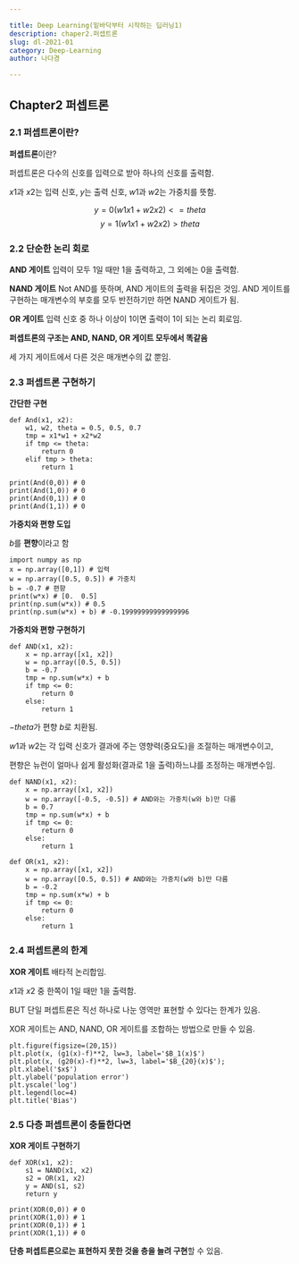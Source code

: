 ```yaml
---

title: Deep Learning(밑바닥부터 시작하는 딥러닝1)
description: chaper2.퍼셉트론
slug: dl-2021-01
category: Deep-Learning
author: 나다경

---
```




## Chapter2 퍼셉트론

### 2.1 퍼셉트론이란? 

**퍼셉트론**이란?

퍼셉트론은 다수의 신호를 입력으로 받아 하나의 신호를 출력함.

$x1$과 $x2$는 입력 신호, $y$는 출력 신호, $w1$과 $w2$는 가중치를 뜻함.

$$ y = 0 (w1x1 + w2x2) <= theta $$
$$ y = 1 (w1x1 + w2x2) > theta $$



### 2.2 단순한 논리 회로

**AND 게이트**
입력이 모두 1일 때만 1을 출력하고, 그 외에는 0을 출력함.

**NAND 게이트**
Not AND를 뜻하며, AND 게이트의 출력을 뒤집은 것임.
AND 게이트를 구현하는 매개변수의 부호를 모두 반전하기만 하면 NAND 게이트가 됨.

**OR 게이트**
입력 신호 중 하나 이상이 1이면 출력이 1이 되는 논리 회로임.

**퍼셉트론의 구조는 AND, NAND, OR 게이트 모두에서 똑같음**

세 가지 게이트에서 다른 것은 매개변수의 값 뿐임.



### 2.3 퍼셉트론 구현하기

**간단한 구현**

```
def And(x1, x2):
    w1, w2, theta = 0.5, 0.5, 0.7
    tmp = x1*w1 + x2*w2
    if tmp <= theta:
        return 0
    elif tmp > theta:
        return 1
```

```
print(And(0,0)) # 0
print(And(1,0)) # 0
print(And(0,1)) # 0
print(And(1,1)) # 0
```

**가중치와 편향 도입**

$b$를 **편향**이라고 함

```
import numpy as np
x = np.array([0,1]) # 입력
w = np.array([0.5, 0.5]) # 가중치
b = -0.7 # 편향
print(w*x) # [0.  0.5]
print(np.sum(w*x)) # 0.5
print(np.sum(w*x) + b) # -0.19999999999999996
```

**가중치와 편향 구현하기**

```
def AND(x1, x2):
    x = np.array([x1, x2])
    w = np.array([0.5, 0.5])
    b = -0.7
    tmp = np.sum(w*x) + b
    if tmp <= 0:
        return 0
    else:
        return 1
```

$-theta$가 편향 $b$로 치환됨.

$w1$과 $w2$는 각 입력 신호가 결과에 주는 영향력(중요도)을 조절하는 매개변수이고, 

편향은 뉴런이 얼마나 쉽게 활성화(결과로 1을 출력)하느냐를 조정하는 매개변수임.

```
def NAND(x1, x2):
    x = np.array([x1, x2])
    w = np.array([-0.5, -0.5]) # AND와는 가중치(w와 b)만 다름
    b = 0.7
    tmp = np.sum(w*x) + b
    if tmp <= 0:
        return 0
    else:
        return 1
```

```
def OR(x1, x2):
    x = np.array([x1, x2])
    w = np.array([0.5, 0.5]) # AND와는 가중치(w와 b)만 다름
    b = -0.2
    tmp = np.sum(x*w) + b
    if tmp <= 0:
        return 0
    else:
        return 1
```



### 2.4 퍼셉트론의 한계

**XOR 게이트**
배타적 논리합임.

$x1$과 $x2$ 중 한쪽이 1일 때만 1을 출력함.

BUT 단일 퍼셉트론은 직선 하나로 나눈 영역만 표현할 수 있다는 한계가 있음.

XOR 게이트는 AND, NAND, OR 게이트를 조합하는 방법으로 만들 수 있음.

```
plt.figure(figsize=(20,15))
plt.plot(x, (g1(x)-f)**2, lw=3, label='$B_1(x)$')
plt.plot(x, (g20(x)-f)**2, lw=3, label='$B_{20}(x)$');
plt.xlabel('$x$')
plt.ylabel('population error')
plt.yscale('log')
plt.legend(loc=4)
plt.title('Bias')
```



### 2.5 다층 퍼셉트론이 충돌한다면

**XOR 게이트 구현하기**

```
def XOR(x1, x2):
    s1 = NAND(x1, x2)
    s2 = OR(x1, x2)
    y = AND(s1, s2)
    return y
```

```
print(XOR(0,0)) # 0
print(XOR(1,0)) # 1
print(XOR(0,1)) # 1
print(XOR(1,1)) # 0
```

**단층 퍼셉트론으로는 표현하지 못한 것을 층을 늘려 구현**할 수 있음.
